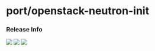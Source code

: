 # port/openstack-neutron-init

### Release Info
[![](https://images.microbadger.com/badges/version/port/openstack-neutron-init.svg)](http://microbadger.com/images/port/openstack-neutron-init "Image info @ microbadger.com")
[![](https://images.microbadger.com/badges/image/port/openstack-neutron-init.svg)](http://microbadger.com/images/port/openstack-neutron-init "Image info @ microbadger.com")
[![](https://images.microbadger.com/badges/commit/port/openstack-neutron-init.svg)](http://microbadger.com/images/port/openstack-neutron-init "Image info @ microbadger.com")
